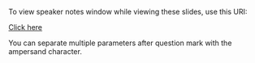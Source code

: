 To view speaker notes window while viewing these slides, use this URI:

[Click here](https://gitpitch.com/hotpeppersec/hack_the_universe/master?n=true&p=shmoo_firetalks#/)

You can separate multiple parameters after question mark with the ampersand character.
